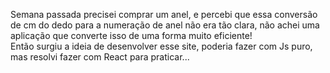 Semana passada precisei comprar um anel, e percebi que essa conversão de cm do dedo para a numeração de anel não era tão clara, não achei uma aplicação que converte isso de uma forma muito eficiente! <br>
Então surgiu a ideia de desenvolver esse site, poderia fazer com Js puro, mas resolvi fazer com React para praticar... <br>
